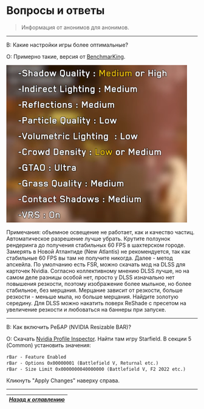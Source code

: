 # Вопросы и ответы

> Информация от анонимов для анонимов.

------

В: Какие настройки игры более оптимальные?

О: Примерно такие, версия от [BenchmarKing](https://www.youtube.com/@benchmarking4386).

![](Вопросы-ответы/Оптимальные-настройки.png)

Примечания: объемное освещение не работает, как и качество частиц. Автоматическое разрешение лучше убрать. Крутите ползунок рендеринга до получения стабильных 60 FPS в шахтерском городе. Замерять в Новой Атлантиде (New Atlantis) не рекомендуется, так как стабильные 60 FPS вы там не получите никогда. Далее - метод апскейла. По умолчанию есть FSR, можно скачать мод на DLSS для карточек Nvidia. Согласно коллективному мнению DLSS лучше, но на самом деле разницы особой нет, просто у DLSS изначально нет повышения резкости, поэтому изображение более мыльное, но более стабильное, без мерцания. Мерцание зависит от резкости, больше резкости - меньше мыла, но больше мерцания. Найдите золотую середину. Для DLSS можно накатить поверх ReShade с пресетом на увеличение резкости и любоваться на баннеры при запуске.

------

В: Как включить РеБАР (NVIDIA Resizable BAR)?

О: Скачать [Nvidia Profile Inspector](https://github.com/Orbmu2k/nvidiaProfileInspector/releases/latest). Найти там игру Starfield. В секции 5 (Common) установить значения:
```
rBar - Feature Enabled
rBar - Options 0x00000001 (Battlefield V, Returnal etc.)
rBar - Size Limit 0x0000000040000000 (Battlefield V, F2 2022 etc.)
```
Кликнуть "Apply Changes" наверху справа.

------

|[*Назад к оглавлению*](https://github.com/Meridiano/Starfield-Head)|
|:---:|